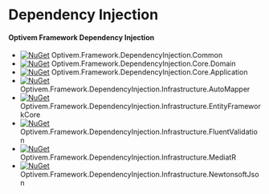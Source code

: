 # Dependency Injection



#### Optivem Framework Dependency Injection <a id="optivem-framework-dependency-injection"></a>

* [![NuGet](https://img.shields.io/nuget/v/Optivem.Framework.DependencyInjection.Common.svg)](https://www.nuget.org/packages/Optivem.Framework.DependencyInjection.Common) Optivem.Framework.DependencyInjection.Common
* [![NuGet](https://img.shields.io/nuget/v/Optivem.Framework.DependencyInjection.Core.Domain.svg)](https://www.nuget.org/packages/Optivem.Framework.DependencyInjection.Core.Domain) Optivem.Framework.DependencyInjection.Core.Domain
* [![NuGet](https://img.shields.io/nuget/v/Optivem.Framework.DependencyInjection.Core.Application.svg)](https://www.nuget.org/packages/Optivem.Framework.DependencyInjection.Core.Application) Optivem.Framework.DependencyInjection.Core.Application
* [![NuGet](https://img.shields.io/nuget/v/Optivem.Framework.DependencyInjection.Infrastructure.AutoMapper.svg)](https://www.nuget.org/packages/Optivem.Framework.DependencyInjection.Infrastructure.AutoMapper) Optivem.Framework.DependencyInjection.Infrastructure.AutoMapper
* [![NuGet](https://img.shields.io/nuget/v/Optivem.Framework.DependencyInjection.Infrastructure.EntityFrameworkCore.svg)](https://www.nuget.org/packages/Optivem.Framework.DependencyInjection.Infrastructure.EntityFrameworkCore) Optivem.Framework.DependencyInjection.Infrastructure.EntityFrameworkCore
* [![NuGet](https://img.shields.io/nuget/v/Optivem.Framework.DependencyInjection.Infrastructure.FluentValidation.svg)](https://www.nuget.org/packages/Optivem.Framework.DependencyInjection.Infrastructure.FluentValidation) Optivem.Framework.DependencyInjection.Infrastructure.FluentValidation
* [![NuGet](https://img.shields.io/nuget/v/Optivem.Framework.DependencyInjection.Infrastructure.MediatR.svg)](https://www.nuget.org/packages/Optivem.Framework.DependencyInjection.Infrastructure.MediatR) Optivem.Framework.DependencyInjection.Infrastructure.MediatR
* [![NuGet](https://img.shields.io/nuget/v/Optivem.Framework.DependencyInjection.Infrastructure.NewtonsoftJson.svg)](https://www.nuget.org/packages/Optivem.Framework.DependencyInjection.Infrastructure.NewtonsoftJson) Optivem.Framework.DependencyInjection.Infrastructure.NewtonsoftJson


